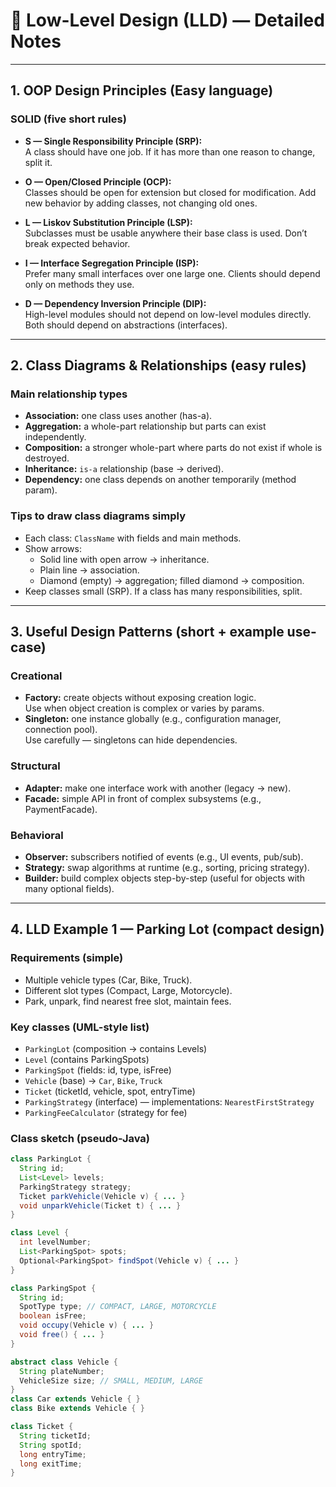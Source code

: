 # 🔧 Low-Level Design (LLD) — Detailed Notes

---

## 1. OOP Design Principles (Easy language)

### SOLID (five short rules)
- **S — Single Responsibility Principle (SRP):**  
  A class should have one job. If it has more than one reason to change, split it.

- **O — Open/Closed Principle (OCP):**  
  Classes should be open for extension but closed for modification. Add new behavior by adding classes, not changing old ones.

- **L — Liskov Substitution Principle (LSP):**  
  Subclasses must be usable anywhere their base class is used. Don’t break expected behavior.

- **I — Interface Segregation Principle (ISP):**  
  Prefer many small interfaces over one large one. Clients should depend only on methods they use.

- **D — Dependency Inversion Principle (DIP):**  
  High-level modules should not depend on low-level modules directly. Both should depend on abstractions (interfaces).

---

## 2. Class Diagrams & Relationships (easy rules)

### Main relationship types
- **Association:** one class uses another (has-a).  
- **Aggregation:** a whole-part relationship but parts can exist independently.  
- **Composition:** a stronger whole-part where parts do not exist if whole is destroyed.  
- **Inheritance:** `is-a` relationship (base → derived).  
- **Dependency:** one class depends on another temporarily (method param).

### Tips to draw class diagrams simply
- Each class: `ClassName` with fields and main methods.
- Show arrows:
  - Solid line with open arrow → inheritance.
  - Plain line → association.
  - Diamond (empty) → aggregation; filled diamond → composition.
- Keep classes small (SRP). If a class has many responsibilities, split.

---

## 3. Useful Design Patterns (short + example use-case)

### Creational
- **Factory:** create objects without exposing creation logic.  
  Use when object creation is complex or varies by params.
- **Singleton:** one instance globally (e.g., configuration manager, connection pool).  
  Use carefully — singletons can hide dependencies.

### Structural
- **Adapter:** make one interface work with another (legacy -> new).  
- **Facade:** simple API in front of complex subsystems (e.g., PaymentFacade).

### Behavioral
- **Observer:** subscribers notified of events (e.g., UI events, pub/sub).  
- **Strategy:** swap algorithms at runtime (e.g., sorting, pricing strategy).  
- **Builder:** build complex objects step-by-step (useful for objects with many optional fields).

---

## 4. LLD Example 1 — Parking Lot (compact design)

### Requirements (simple)
- Multiple vehicle types (Car, Bike, Truck).  
- Different slot types (Compact, Large, Motorcycle).  
- Park, unpark, find nearest free slot, maintain fees.

### Key classes (UML-style list)
- `ParkingLot` (composition → contains Levels)
- `Level` (contains ParkingSpots)
- `ParkingSpot` (fields: id, type, isFree)
- `Vehicle` (base) → `Car`, `Bike`, `Truck`
- `Ticket` (ticketId, vehicle, spot, entryTime)
- `ParkingStrategy` (interface) — implementations: `NearestFirstStrategy`
- `ParkingFeeCalculator` (strategy for fee)

### Class sketch (pseudo-Java)
```java
class ParkingLot {
  String id;
  List<Level> levels;
  ParkingStrategy strategy;
  Ticket parkVehicle(Vehicle v) { ... }
  void unparkVehicle(Ticket t) { ... }
}

class Level {
  int levelNumber;
  List<ParkingSpot> spots;
  Optional<ParkingSpot> findSpot(Vehicle v) { ... }
}

class ParkingSpot {
  String id;
  SpotType type; // COMPACT, LARGE, MOTORCYCLE
  boolean isFree;
  void occupy(Vehicle v) { ... }
  void free() { ... }
}

abstract class Vehicle {
  String plateNumber;
  VehicleSize size; // SMALL, MEDIUM, LARGE
}
class Car extends Vehicle { }
class Bike extends Vehicle { }

class Ticket {
  String ticketId;
  String spotId;
  long entryTime;
  long exitTime;
}
```